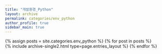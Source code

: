 ```yaml
---
title: "개발환경_Python"
layout: archive
permalink: categories/env_python
author_profile: true
sidebar_main: true
---
```



{% assign posts = site.categories.env_python %}
{% for post in posts %} {% include archive-single2.html type=page.entries_layout %} {% endfor %}